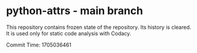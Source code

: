 # python-attrs - main branch

This repository contains frozen state of the repository.
Its history is cleared. It is used only for static code
analysis with Codacy.

Commit Time: 1705036461